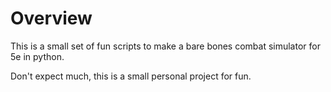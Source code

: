 # Overview
This is a small set of fun scripts to make a bare bones
combat simulator for 5e in python.

Don't expect much, this is a small personal project
for fun.
